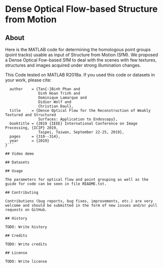 # Dense Optical Flow-based Structure from Motion

## About
Here is the MATLAB code for determining the homologous point groups (point tracks) usable as input of Structure from Motion (SfM). We proposed a Dense Optical Fow-based SfM to deal with the scenes with few textures, structures and images acquired under strong illumination changes.

This Code tested on MATLAB R2018a.  If you used this code or datasets in your work, please cite:
```@inproceedings{DBLP:conf/icip/PhanTLWD19,
  author    = {Tan{-}Binh Phan and
               Dinh Hoan Trinh and
               Dominique Lamarque and
               Didier Wolf and
               Christian Daul},
  title     = {Dense Optical Flow for the Reconstruction of Weakly Textured and Structured
               Surfaces: Application to Endoscopy},
  booktitle = {2019 {IEEE} International Conference on Image Processing, {ICIP} 2019,
               Taipei, Taiwan, September 22-25, 2019},
  pages     = {310--314},
  year      = {2019}
}```

## Video demo

## Datasets

## Usage

The parameters for optical flow and point grouping as well as the guide for code can be seen in file README.txt.

## Contributing

Contributions (bug reports, bug fixes, improvements, etc.) are very welcome and should be submitted in the form of new issues and/or pull requests on GitHub.

## History

TODO: Write history

## Credits

TODO: Write credits

## License

TODO: Write license
